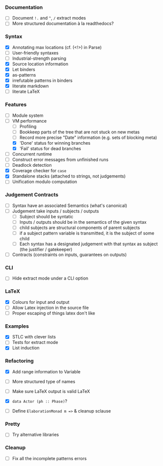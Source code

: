 ### Documentation

* [ ] Document `!.` and `^`, `/` extract modes
* [ ] More structured documentation à la readthedocs?

### Syntax

* [x] Annotating max locations (cf. (<!>) in Parse)
* [ ] User-friendly syntaxes
* [ ] Industrial-strength parsing
* [x] Source location information
* [x] Let binders
* [x] as-patterns
* [x] irrefutable patterns in binders
* [x] literate markdown
* [ ] literate LaTeX

### Features

* [ ] Module system
* [ ] VM performance
   + [ ] Profiling
   + [ ] Bookkeep parts of the tree that are not stuck on new metas
   + [ ] Record more precise "Date" information (e.g. sets of blocking meta)
   + [x] 'Done' status for winning branches
   + [x] 'Fail' status for dead branches
* [ ] Concurrent runtime
* [ ] Construct error messages from unfinished runs
* [ ] Deadlock detection
* [x] Coverage checker for `case`
* [x] Standalone stacks (attached to strings, not judgements)
* [ ] Unification modulo computation

### Judgement Contracts

* [ ] Syntax have an associated Semantics (what's canonical)
* [ ] Judgement take inputs / subjects / outputs
   + [ ] Subject should be syntatic
   + [ ] Inputs / outputs should be in the semantics of the given syntax
   + [ ] child subjects are structural components of parent subjects
   + [ ] if a subject pattern variable is transmitted, it is the subject of some child
   * [ ] Each syntax has a designated judgement with that syntax as subject (the justifier / gatekeeper)
* [ ] Contracts (constraints on inputs, guarantees on outputs)

### CLI

* [ ] Hide extract mode under a CLI option

### LaTeX

* [x] Colours for input and output
* [ ] Allow Latex injection in the source file
* [ ] Proper escaping of things latex don't like

### Examples

* [x] STLC with clever lists
* [ ] Tests for extract mode
* [x] List induction

### Refactoring

* [x] Add range information to Variable
* [ ] More structured type of names
* [ ] Make sure LaTeX output is valid LaTeX
* [x] `data Actor (ph :: Phase)`?
* [ ] Define `ElaborationMonad m =>` & cleanup sclause


### Pretty

* [ ] Try alternative libraries

### Cleanup

* [ ] Fix all the incomplete patterns errors
